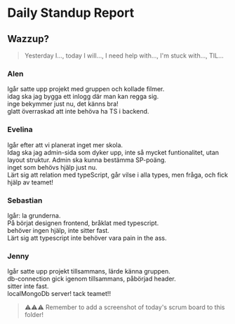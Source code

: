 # Daily Standup Report

## Wazzup?
> Yesterday I…, today I will…, I need help with…, I'm stuck with…, TIL…

### Alen
Igår satte upp projekt med gruppen och kollade filmer.<br>
idag ska jag bygga ett inlogg där man kan regga sig.<br>
inge bekymmer just nu, det känns bra!<br>
glatt överraskad att inte behöva ha TS i backend.<br>

### Evelina
Igår efter att vi planerat inget mer skola.<br>
Idag ska jag admin-sida som dyker upp, inte så mycket funtionalitet, utan layout struktur. Admin ska kunna bestämma SP-poäng.<br>
inget som behövs hjälp just nu.<br>
Lärt sig att relation med typeScript, går vilse i alla types, men fråga, och fick hjälp av teamet!<br> 

### Sebastian
Igår: la grunderna.<br>
På börjat designen frontend, bråklat med typescript.<br> 
behöver ingen hjälp, inte sitter fast.<br>
Lärt sig att typescript inte behöver vara pain in the ass.<br>

### Jenny
Igår satte upp projekt tillsammans, lärde känna gruppen.<br>
db-connection gick igenom tillsammans, påbörjad header. <br>
sitter inte fast.<br>
localMongoDb server! tack teamet!! <br>

> ⚠️⚠️⚠️ Remember to add a screenshot of today's scrum board to this folder!